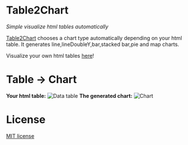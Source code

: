 Table2Chart
=======
*Simple visualize html tables automatically* 

[Table2Chart](http://github.wikunia.de/Table2Chart)  chooses a chart type automatically depending on your html table.
It generates line,lineDoubleY,bar,stacked bar,pie and map charts.

Visualize your own html tables [here](http://github.wikunia.de/Table2Chart/create.php)!


Table -> Chart
======
__Your html table:__ ![Data table](http://github.wikunia.de/Table2Chart/images/line_table.jpg "") 
__The generated chart:__ ![Chart](http://github.wikunia.de/Table2Chart/images/line_chart.jpg "")





License
======
[MIT license](http://opensource.org/licenses/MIT)


